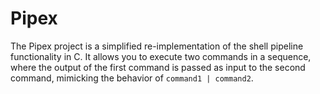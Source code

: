 # Pipex
The Pipex project is a simplified re-implementation of the shell pipeline functionality in C. It allows you to execute two commands in a sequence, where the output of the first command is passed as input to the second command, mimicking the behavior of `command1 | command2`.
